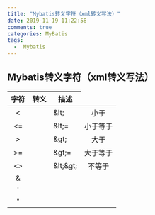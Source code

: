 ```yaml
---
title: "Mybatis转义字符（xml转义写法）"
date: 2019-11-19 11:22:58
comments: true
categories: MyBatis
tags:
  -  Mybatis
---
```


## Mybatis转义字符（xml转义写法）

| 字符 |           转义            |   描述   |
| :--: |:-----------------------:  | :------:|
|  <   |     <td>&amp;lt;</td>     |   小于  |
|  <=  |    <td>&amp;lt;=</td>     | 小于等于 |
|  >   |     <td>&amp;gt;</td>     |   大于  |
| \>=  |    <td>&amp;gt;=</td>     | 大于等于 |
|  <>  | <td>&amp;lt;&amp;gt;</td> |  不等于  |
|  &   |                           |         |
|  '   |                           |         |
|  "   |                           |         |

